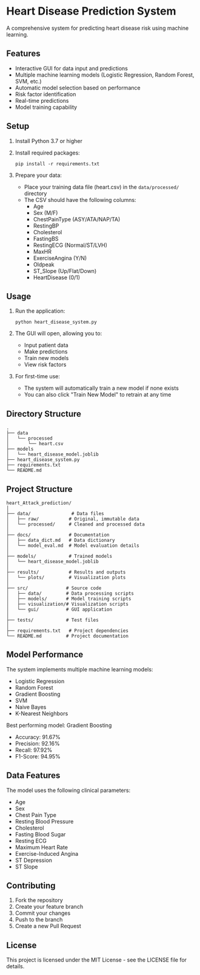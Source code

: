 # Heart Disease Prediction System

A comprehensive system for predicting heart disease risk using machine learning.

## Features

- Interactive GUI for data input and predictions
- Multiple machine learning models (Logistic Regression, Random Forest, SVM, etc.)
- Automatic model selection based on performance
- Risk factor identification
- Real-time predictions
- Model training capability

## Setup

1. Install Python 3.7 or higher
2. Install required packages:

   ```
   pip install -r requirements.txt
   ```

3. Prepare your data:
   - Place your training data file (heart.csv) in the `data/processed/` directory
   - The CSV should have the following columns:
     - Age
     - Sex (M/F)
     - ChestPainType (ASY/ATA/NAP/TA)
     - RestingBP
     - Cholesterol
     - FastingBS
     - RestingECG (Normal/ST/LVH)
     - MaxHR
     - ExerciseAngina (Y/N)
     - Oldpeak
     - ST_Slope (Up/Flat/Down)
     - HeartDisease (0/1)

## Usage

1. Run the application:

   ```
   python heart_disease_system.py
   ```

2. The GUI will open, allowing you to:

   - Input patient data
   - Make predictions
   - Train new models
   - View risk factors

3. For first-time use:
   - The system will automatically train a new model if none exists
   - You can also click "Train New Model" to retrain at any time

## Directory Structure

```
.
├── data
│   └── processed
│       └── heart.csv
├── models
│   └── heart_disease_model.joblib
├── heart_disease_system.py
├── requirements.txt
└── README.md
```

## Project Structure

```
heart_Attack_prediction/
│
├── data/               # Data files
│   ├── raw/           # Original, immutable data
│   └── processed/     # Cleaned and processed data
│
├── docs/              # Documentation
│   ├── data_dict.md   # Data dictionary
│   └── model_eval.md  # Model evaluation details
│
├── models/            # Trained models
│   └── heart_disease_model.joblib
│
├── results/           # Results and outputs
│   └── plots/         # Visualization plots
│
├── src/              # Source code
│   ├── data/         # Data processing scripts
│   ├── models/       # Model training scripts
│   ├── visualization/# Visualization scripts
│   └── gui/          # GUI application
│
├── tests/            # Test files
│
├── requirements.txt   # Project dependencies
└── README.md         # Project documentation
```

## Model Performance

The system implements multiple machine learning models:

- Logistic Regression
- Random Forest
- Gradient Boosting
- SVM
- Naive Bayes
- K-Nearest Neighbors

Best performing model: Gradient Boosting

- Accuracy: 91.67%
- Precision: 92.16%
- Recall: 97.92%
- F1-Score: 94.95%

## Data Features

The model uses the following clinical parameters:

- Age
- Sex
- Chest Pain Type
- Resting Blood Pressure
- Cholesterol
- Fasting Blood Sugar
- Resting ECG
- Maximum Heart Rate
- Exercise-Induced Angina
- ST Depression
- ST Slope

## Contributing

1. Fork the repository
2. Create your feature branch
3. Commit your changes
4. Push to the branch
5. Create a new Pull Request

## License

This project is licensed under the MIT License - see the LICENSE file for details.
